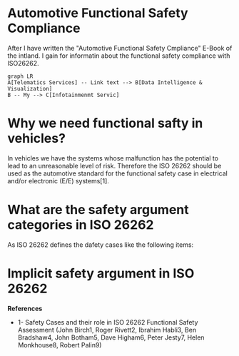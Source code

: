 # Automotive Functional Safety Compliance

After I have written the "Automotive Functional Safety Cmpliance" E-Book of the intland. I gain for informatin about the functional safety compliance with ISO26262.
```mermaid
graph LR
A[Telematics Services] -- Link text --> B[Data Intelligence & Visualization]
B -- My --> C[Infotainmenmt Servic]
```

# Why we need functional safty in vehicles?

In vehicles we have the systems whose malfunction has the potential to lead to an unreasonable level of risk. Therefore the ISO 26262 should be used as the automotive standard for the functional safety case in electrical and/or electronic (E/E) systems[1]. 


# What are the safety argument categories in ISO 26262

As ISO 26262 defines the dafety cases like the following items:



# Implicit safety argument in ISO 26262














**References**
- 1- Safety Cases and their role in ISO 26262 Functional Safety Assessment (John Birch1, Roger Rivett2, Ibrahim Habli3, Ben Bradshaw4, John Botham5, Dave
Higham6, Peter Jesty7, Helen Monkhouse8, Robert Palin9)
<!--stackedit_data:
eyJoaXN0b3J5IjpbLTE3OTQwNjU5MDAsLTExMjU0MjM2ODcsNz
c5Mjc2NDE0LC0zNDYyNzY0NTYsNzk1ODE2MDE2LC00NDA4OTQ0
MjgsLTkzMTI3NDI2NywzODgzMDMwNzhdfQ==
-->